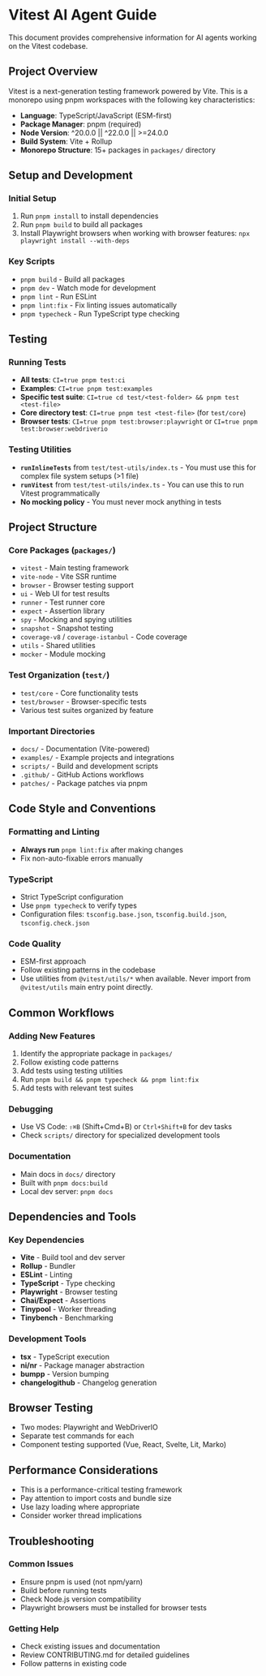 # Vitest AI Agent Guide

This document provides comprehensive information for AI agents working on the Vitest codebase.

## Project Overview

Vitest is a next-generation testing framework powered by Vite. This is a monorepo using pnpm workspaces with the following key characteristics:

- **Language**: TypeScript/JavaScript (ESM-first)
- **Package Manager**: pnpm (required)
- **Node Version**: ^20.0.0 || ^22.0.0 || >=24.0.0
- **Build System**: Vite + Rollup
- **Monorepo Structure**: 15+ packages in `packages/` directory

## Setup and Development

### Initial Setup
1. Run `pnpm install` to install dependencies
2. Run `pnpm build` to build all packages
3. Install Playwright browsers when working with browser features: `npx playwright install --with-deps`

### Key Scripts
- `pnpm build` - Build all packages
- `pnpm dev` - Watch mode for development
- `pnpm lint` - Run ESLint
- `pnpm lint:fix` - Fix linting issues automatically
- `pnpm typecheck` - Run TypeScript type checking

## Testing

### Running Tests
- **All tests**: `CI=true pnpm test:ci`
- **Examples**: `CI=true pnpm test:examples`
- **Specific test suite**: `CI=true cd test/<test-folder> && pnpm test <test-file>`
- **Core directory test**: `CI=true pnpm test <test-file>` (for `test/core`)
- **Browser tests**: `CI=true pnpm test:browser:playwright` or `CI=true pnpm test:browser:webdriverio`

### Testing Utilities
- **`runInlineTests`** from `test/test-utils/index.ts` - You must use this for complex file system setups (>1 file)
- **`runVitest`** from `test/test-utils/index.ts` - You can use this to run Vitest programmatically
- **No mocking policy** - You must never mock anything in tests

## Project Structure

### Core Packages (`packages/`)
- `vitest` - Main testing framework
- `vite-node` - Vite SSR runtime
- `browser` - Browser testing support
- `ui` - Web UI for test results
- `runner` - Test runner core
- `expect` - Assertion library
- `spy` - Mocking and spying utilities
- `snapshot` - Snapshot testing
- `coverage-v8` / `coverage-istanbul` - Code coverage
- `utils` - Shared utilities
- `mocker` - Module mocking

### Test Organization (`test/`)
- `test/core` - Core functionality tests
- `test/browser` - Browser-specific tests
- Various test suites organized by feature

### Important Directories
- `docs/` - Documentation (Vite-powered)
- `examples/` - Example projects and integrations
- `scripts/` - Build and development scripts
- `.github/` - GitHub Actions workflows
- `patches/` - Package patches via pnpm

## Code Style and Conventions

### Formatting and Linting
- **Always run** `pnpm lint:fix` after making changes
- Fix non-auto-fixable errors manually

### TypeScript
- Strict TypeScript configuration
- Use `pnpm typecheck` to verify types
- Configuration files: `tsconfig.base.json`, `tsconfig.build.json`, `tsconfig.check.json`

### Code Quality
- ESM-first approach
- Follow existing patterns in the codebase
- Use utilities from `@vitest/utils/*` when available. Never import from `@vitest/utils` main entry point directly.

## Common Workflows

### Adding New Features
1. Identify the appropriate package in `packages/`
2. Follow existing code patterns
3. Add tests using testing utilities
4. Run `pnpm build && pnpm typecheck && pnpm lint:fix`
5. Add tests with relevant test suites

### Debugging
- Use VS Code: `⇧⌘B` (Shift+Cmd+B) or `Ctrl+Shift+B` for dev tasks
- Check `scripts/` directory for specialized development tools

### Documentation
- Main docs in `docs/` directory
- Built with `pnpm docs:build`
- Local dev server: `pnpm docs`

## Dependencies and Tools

### Key Dependencies
- **Vite** - Build tool and dev server
- **Rollup** - Bundler
- **ESLint** - Linting
- **TypeScript** - Type checking
- **Playwright** - Browser testing
- **Chai/Expect** - Assertions
- **Tinypool** - Worker threading
- **Tinybench** - Benchmarking

### Development Tools
- **tsx** - TypeScript execution
- **ni/nr** - Package manager abstraction
- **bumpp** - Version bumping
- **changelogithub** - Changelog generation

## Browser Testing
- Two modes: Playwright and WebDriverIO
- Separate test commands for each
- Component testing supported (Vue, React, Svelte, Lit, Marko)

## Performance Considerations
- This is a performance-critical testing framework
- Pay attention to import costs and bundle size
- Use lazy loading where appropriate
- Consider worker thread implications

## Troubleshooting

### Common Issues
- Ensure pnpm is used (not npm/yarn)
- Build before running tests
- Check Node.js version compatibility
- Playwright browsers must be installed for browser tests

### Getting Help
- Check existing issues and documentation
- Review CONTRIBUTING.md for detailed guidelines
- Follow patterns in existing code
